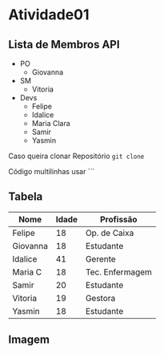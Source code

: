 # Atividade01
## Lista de Membros API
- PO
  - Giovanna
- SM
  - Vitoria
- Devs
  - Felipe
  - Idalice
  - Maria Clara
  - Samir
  - Yasmin

Caso queira clonar Repositório `git clone`

Código multilinhas usar ```


## Tabela

| **Nome** | **Idade** | **Profissão** |
|----------|-----------|---------------|
| Felipe   | 18        | Op. de Caixa  |
| Giovanna | 18        | Estudante     |
| Idalice  | 41        | Gerente       |
| Maria C  | 18        | Tec. Enfermagem|
| Samir    | 20        | Estudante     |
| Vitoria  | 19        | Gestora       |
| Yasmin   | 18        | Estudante     |


## Imagem

